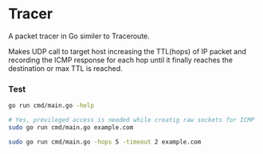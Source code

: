 # Tracer
A packet tracer in Go similer to Traceroute.

Makes UDP call to target host increasing the TTL(hops) of IP packet and recording the ICMP response for each hop until it finally reaches the destination or max TTL is reached.


### Test
```bash
go run cmd/main.go -help

# Yes, previleged access is needed while creatig raw sockets for ICMP
sudo go run cmd/main.go example.com

sudo go run cmd/main.go -hops 5 -timeout 2 example.com
```
